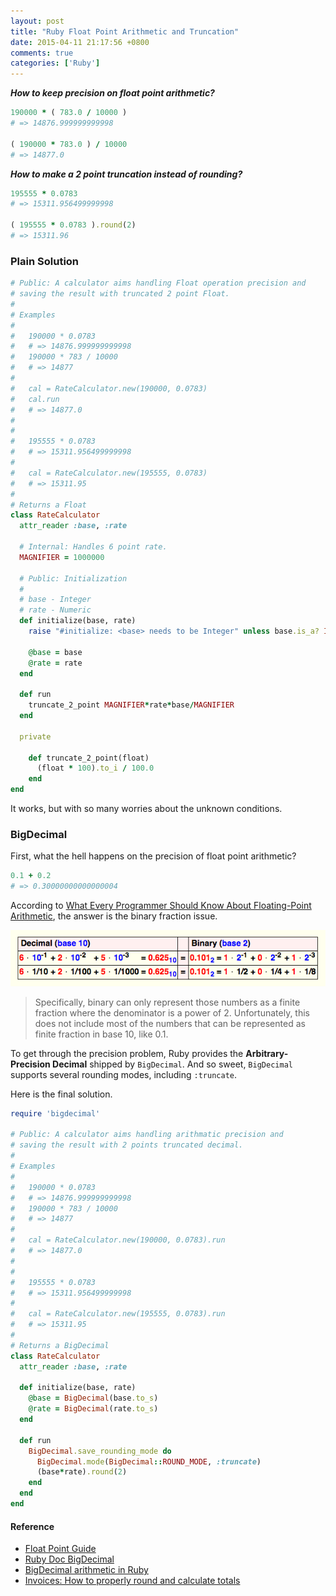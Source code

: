 ```yaml
---
layout: post
title: "Ruby Float Point Arithmetic and Truncation"
date: 2015-04-11 21:17:56 +0800
comments: true
categories: ['Ruby']
---
```


***How to keep precision on float point arithmetic?***

```ruby
190000 * ( 783.0 / 10000 )
# => 14876.999999999998

( 190000 * 783.0 ) / 10000
# => 14877.0
```

***How to make a 2 point truncation instead of rounding?***

```ruby
195555 * 0.0783
# => 15311.956499999998

( 195555 * 0.0783 ).round(2)
# => 15311.96
```

### Plain Solution

```ruby
# Public: A calculator aims handling Float operation precision and
# saving the result with truncated 2 point Float.
#
# Examples
#
#   190000 * 0.0783
#   # => 14876.999999999998
#   190000 * 783 / 10000
#   # => 14877
#
#   cal = RateCalculator.new(190000, 0.0783)
#   cal.run
#   # => 14877.0
#
#
#   195555 * 0.0783
#   # => 15311.956499999998
#
#   cal = RateCalculator.new(195555, 0.0783)
#   # => 15311.95
#
# Returns a Float
class RateCalculator
  attr_reader :base, :rate

  # Internal: Handles 6 point rate.
  MAGNIFIER = 1000000

  # Public: Initialization
  #
  # base - Integer
  # rate - Numeric
  def initialize(base, rate)
    raise "#initialize: <base> needs to be Integer" unless base.is_a? Integer

    @base = base
    @rate = rate
  end

  def run
    truncate_2_point MAGNIFIER*rate*base/MAGNIFIER
  end

  private

    def truncate_2_point(float)
      (float * 100).to_i / 100.0
    end
end
```

It works, but with so many worries about the unknown conditions.

### BigDecimal

First, what the hell happens on the precision of float point arithmetic?

```ruby
0.1 + 0.2
# => 0.30000000000000004
```

According to [What Every Programmer Should Know About Floating-Point Arithmetic](http://floating-point-gui.de/), the answer is the binary fraction issue.

![Binary Fraction](https://github.com/ifyouseewendy/ifyouseewendy.github.io/raw/source/image-repo/binary_fraction.png)

> Specifically, binary can only represent those numbers as a finite fraction where the denominator is a power of 2. Unfortunately, this does not include most of the numbers that can be represented as finite fraction in base 10, like 0.1.

To get through the precision problem, Ruby provides the **Arbitrary-Precision Decimal** shipped by `BigDecimal`. And so sweet, `BigDecimal` supports several rounding modes, including `:truncate`.

Here is the final solution.

```ruby
require 'bigdecimal'

# Public: A calculator aims handling arithmatic precision and
# saving the result with 2 points truncated decimal.
#
# Examples
#
#   190000 * 0.0783
#   # => 14876.999999999998
#   190000 * 783 / 10000
#   # => 14877
#
#   cal = RateCalculator.new(190000, 0.0783).run
#   # => 14877.0
#
#
#   195555 * 0.0783
#   # => 15311.956499999998
#
#   cal = RateCalculator.new(195555, 0.0783).run
#   # => 15311.95
#
# Returns a BigDecimal
class RateCalculator
  attr_reader :base, :rate

  def initialize(base, rate)
    @base = BigDecimal(base.to_s)
    @rate = BigDecimal(rate.to_s)
  end

  def run
    BigDecimal.save_rounding_mode do
      BigDecimal.mode(BigDecimal::ROUND_MODE, :truncate)
      (base*rate).round(2)
    end
  end
end

```

#### Reference

+ [Float Point Guide](http://floating-point-gui.de/)
+ [Ruby Doc BigDecimal](http://ruby-doc.org/stdlib-1.9.3/libdoc/bigdecimal/rdoc/BigDecimal.html)
+ [BigDecimal arithmetic in Ruby](http://makandracards.com/makandra/1178-bigdecimal-arithmetic-in-ruby)
+ [Invoices: How to properly round and calculate totals](http://makandracards.com/makandra/1505-invoices-how-to-properly-round-and-calculate-totals)

